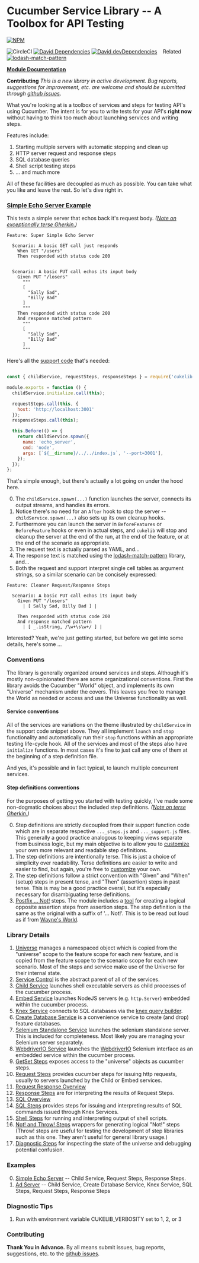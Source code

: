 #  Cucumber Service Library -- A Toolbox for API Testing
[![NPM](https://nodei.co/npm/cukelib.png?downloads=true)](https://www.npmjs.com/package/cukelib)

![CircleCI](https://circleci.com/gh/Originate/cukelib.svg?style=shield&circle-token=:circle-token)
[![David Dependencies](https://david-dm.org/Originate/cukelib.svg)](https://david-dm.org/Originate/cukelib)
[![David devDependencies](https://david-dm.org/Originate/cukelib/dev-status.svg)](https://david-dm.org/Originate/cukelib#info=devDependencies)
&nbsp;&nbsp;&nbsp;Related [![lodash-match-pattern](https://img.shields.io/npm/v/lodash-match-pattern.svg?label=lodash-match-pattern)](https://www.npmjs.com/package/lodash-match-pattern)

**[Module Documentation](https://cdn.rawgit.com/Originate/cukelib/doctag201702041440/doc/jsdoc/index.html)**

**Contributing** *This is a new library in active development. Bug reports, suggestions for improvement, etc. are welcome and should be submitted through [github issues](https://github.com/Originate/cukelib/issues)*.

What you're looking at is a toolbox of services and steps for testing API's using Cucumber. The intent is for you to write tests for your API's **right now** without having to think too much about launching services and writing steps.

Features include:

1. Starting multiple servers with automatic stopping and clean up
2. HTTP server request and response steps
3. SQL database queries
4. Shell script testing steps
6. ... and much more

All of these facilities are decoupled as much as possible. You can take what you like and leave the rest. So let's dive right in.

### [Simple Echo Server Example](examples/echo_server/features/echo.feature)

This tests a simple server that echos back it's request body. *([Note on exceptionally terse Gherkin.](customization.md#note-on-exceptionally-terse-gherkin))*

```gherkin
Feature: Super Simple Echo Server

  Scenario: A basic GET call just responds
    When GET "/users"
    Then responded with status code 200


  Scenario: A basic PUT call echos its input body
    Given PUT "/losers"
      """
      [
        "Sally Sad",
        "Billy Bad"
      ]
      """
    Then responded with status code 200
    And response matched pattern
      """
      [
        "Sally Sad",
        "Billy Bad"
      ]
      """
```

Here's all the [support code](examples/echo_server/features/support/index.js) that's needed:

```JavaScript

const { childService, requestSteps, responseSteps } = require('cukelib');

module.exports = function () {
  childService.initialize.call(this);

  requestSteps.call(this, {
    host: 'http://localhost:3001'
  });
  responseSteps.call(this);

  this.Before(() => {
    return childService.spawn({
      name: 'echo_server',
      cmd: 'node',
      args: [`${__dirname}/../../index.js`, '--port=3001'],
    });
  });
};

```

That's simple enough, but there's actually a lot going on under the hood here.

0. The `childService.spawn(...)` function launches the server, connects its output streams, and handles its errors.
0. Notice there's no need for an `After` hook to stop the server -- `childService.spawn(...)` also sets up its own cleanup hooks.
0. Furthermore you can launch the server in `BeforeFeatures` or `BeforeFeature` hooks or even in actual steps, and `cukelib` will stop and cleanup the server at the end of the run, at the end of the feature, or at the end of the scenario as appropriate.
0. The request text is actually parsed as YAML, and...
0. The response text is matched using the [lodash-match-pattern](https://github.com/Originate/lodash-match-pattern/blob/master/README.md) library, and...
0. Both the request and support interpret single cell tables as argument strings, so a similar scenario can be concisely expressed:

```gherkin
Feature: Cleaner Request/Response Steps

  Scenario: A basic PUT call echos its input body
    Given PUT "/losers"
      | [ Sally Sad, Billy Bad ] |

    Then responded with status code 200
    And response matched pattern
      | [ _.isString, /\w+\s\w+/ ] |
```

Interested? Yeah, we're just getting started, but before we get into some details, here's some ...

### Conventions

The library is generally organized around services and steps. Although it's mostly non-opinionated there are some organizational conventions. First the library avoids the Cucumber "World" object, and implements its own "Universe" mechanism under the covers. This leaves you free to manage the World as needed or access and use the Universe functionality as well.

#### Service conventions

All of the services are variations on the theme illustrated by `childService` in the support code snippet above. They all implement `launch` and `stop` functionality and automatically run their `stop` functions within an appropriate testing life-cycle hook. All of the services and most of the steps also have `initialize` functions. In most cases it's fine to just call any one of them at the beginning of a step definition file.

And yes, it's possible and in fact typical, to launch multiple concurrent services.

#### Step definitions conventions

For the purposes of getting you started with testing quickly, I've made some non-dogmatic choices about the included step definitions. *([Note on terse Gherkin.](customization.md#note-on-exceptionally-terse-gherkin))*

0. Step definitions are strictly decoupled from their support function code which are in separate respective `..._steps.js` and `..._support.js` files. This generally a good practice analogous to keeping views separate from business logic, but my main objective is to allow you to [customize](customization.md) your own more relevant and readable step definitions.
0. The step definitions are intentionally terse. This is just a choice of simplicity over readability. Terse definitions are easier to write and easier to find, but again, you're free to [customize](customization.md) your own.
0. The step definitions follow a strict convention with "Given" and "When" (setup) steps in present tense, and "Then" (assertion) steps in past tense. This is may be a good practice overall, but it's especially necessary for disambiguating terse definitions.
0. [Postfix ... Not!](https://en.wikipedia.org/wiki/..._Not!) steps. The module includes a [tool](src/step_mods) for creating a logical opposite assertion steps from assertion steps. The step definition is the same as the original with a suffix of '... Not!'. This is to be read out loud as if from [Wayne's World](https://youtu.be/BustEdWyqzk?t=2m34s).


### Library Details

1. [Universe](src/universe/README.md) manages a namespaced object which is copied from the "universe" scope to the feature scope for each new feature, and is copied from the feature scope to the scenario scope for each new scenario. Most of the steps and service make use of the Universe for their internal state.
2. [Service Control](src/service_control) is the abstract parent of all of the services.
3. [Child Service](src/child_service) launches shell executable servers as child processes of the cucumber process.
4. [Embed Service](src/embed_service) launches NodeJS servers (e.g. `http.Server`) embedded within the cucumber process.
5. [Knex Service](src/knex_service) connects to SQL databases via the [knex query builder](http://knexjs.org/).
5. [Create Database Service](src/create_database_service) is a convenience service to create (and drop) feature databases.
6. [Selenium Standalone Service](src/selenium_standalone_service) launches the selenium standalone server. This is included for completeness. Most likely you are managing your Selenium server separately.
7. [WebdriverIO Service](src/webdriverio_service) launches the [WebdriverIO](http://webdriver.io/guide.html) Selenium interface as an embedded service within the cucumber process.
8. [GetSet Steps](src/getset_steps.js) exposes access to the "universe" objects as cucumber steps.
9. [Request Steps](src/request_steps.js) provides cucumber steps for issuing http requests, usually to servers launched by the Child or Embed services.
9. [Request Response Overview](src/REQUEST_RESPONSE.md)
10. [Response Steps](src/response_steps.js) are for interpreting the results of Request Steps.
10. [SQL Overview](src/SQL.md)
11. [SQL Steps](src/sql_steps.js) provides steps for issuing and interpreting results of SQL commands issued through Knex Services.
12. [Shell Steps](src/shell_steps.js) for running and interpreting output of shell scripts.
12. [Not! and Throw! Steps](src/step_mods) wrappers for generating logical "Not!" steps (Throw! steps are useful for testing the development of step libraries such as this one. They aren't useful for general library usage.)
13. [Diagnostic Steps](src/diagnostic_steps.js) for inspecting the state of the universe and debugging potential confusion.

### Examples

0. [Simple Echo Server](examples/echo_server) -- Child Service, Request Steps, Response Steps.
0. [Ad Server](examples/ad_server) -- Child Service, Create Database Service, Knex Service, SQL Steps, Request Steps, Response Steps

### Diagnostic Tips

1. Run with environment variable CUKELIB_VERBOSITY set to 1, 2, or 3

### Contributing

**Thank You in Advance.**  By all means submit issues, bug reports, suggestions, etc. to the [github issues](https://github.com/Originate/cukelib/issues).
